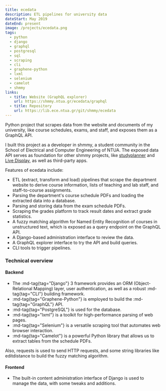 ```yaml
---
title: ecedata
description: ETL pipelines for university data
dateStart: May 2019
dateEnd: present
image: /projects/ecedata.png
tags:
  - python
  - django
  - graphql
  - postgresql
  - sql
  - scraping
  - cli
  - graphene-python
  - lxml
  - selenium
  - camelot
  - shmmy
links:
  - title: Website (GraphQL explorer)
    url: https://shmmy.ntua.gr/ecedata/graphql
  - title: Repository
    url: https://lib.ece.ntua.gr/git/shmmy/ecedata
---
```


Python project that scrapes data from the website and documents of my university,
like course schedules, exams, and staff, and exposes them as a GraphQL API.

<!--more-->

I built this project as a developer in shmmy, a student community in the School
of Electrical and Computer Engineering of NTUA. The exposed data API serves as
foundation for other shmmy projects, like [studyplanner](./studyplanner.md) and
[Live Display](./shmmy-live-display.md), as well as third-party apps.

Features of ecedata include:
* ETL (extract, transform and load) pipelines that scrape the department website
to derive course information, lists of teaching and lab staff, and
staff-to-course assignments.
* Parsing the department's course schedule PDFs and loading the extracted data
into a database.
* Parsing and storing data from the exam schedule PDFs.
* Scraping the grades platform to track result dates and extract grade
statistics.
* A fuzzy matching algorithm for Named Entity Recognition of courses in
unstructured text, which is exposed as a query endpoint on the GraphQL API.
* A Django-based administration interface to review the data.
* A GraphQL explorer interface to try the API and build queries.
* CLI tools to trigger pipelines.

### Technical overview

#### Backend

* The :md-tag{tag="Django"} 3 framework provides an ORM (Object-Relational Mapping)
layer, user authentication, as well as a robust :md-tag{tag="CLI"} building
framework.
* :md-tag{tag="Graphene-Python"} is employed to build the :md-tag{tag="GraphQL"}
API.
* :md-tag{tag="PostgreSQL"} is used for the database.
* :md-tag{tag="lxml"} is a toolkit for high-performance parsing of web pages.
* :md-tag{tag="Selenium"} is a versatile scraping tool that automates web
browser interaction.
* :md-tag{tag="Camelot"} is a powerful Python library that allows us to extract
tables from the schedule PDFs.

Also, requests is used to send HTTP requests, and some string libraries like
editdistance to build the fuzzy matching algorithm.

#### Frontend

* The built-in content administration interface of Django is used to manage the
data, with some tweaks and additions.
